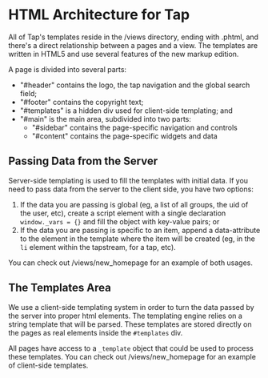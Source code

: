 HTML Architecture for Tap
=========================

All of Tap's templates reside in the /views directory, ending with .phtml, and there's a direct relationship between a pages and a view. The templates are written in HTML5 and use several features of the new markup edition.

A page is divided into several parts:

- "#header" contains the logo, the tap navigation and the global search field;
- "#footer" contains the copyright text;
- "#templates" is a hidden div used for client-side templating; and
- "#main" is the main area, subdivided into two parts:
	- "#sidebar" contains the page-specific navigation and controls
	- "#content" contains the page-specific widgets and data


Passing Data from the Server
----------------------------

Server-side templating is used to fill the templates with initial data. If you need to pass data from the server to the client side, you have two options:

1. If the data you are passing is global (eg, a list of all groups, the uid of the user, etc), create a script element with a single declaration `window._vars = {}` and fill the object with key-value pairs; or
2. If the data you are passing is specific to an item, append a data-attribute to the element in the template where the item will be created (eg, in the `li` element within the tapstream, for a tap, etc).

You can check out /views/new_homepage for an example of both usages.


The Templates Area
------------------

We use a client-side templating system in order to turn the data passed by the server into proper html elements. The templating engine relies on a string template that will be parsed. These templates are stored directly on the pages as real elements inside the `#templates` div.

All pages have access to a `_template` object that could be used to process these templates. You can check out /views/new_homepage for an example of client-side templates.